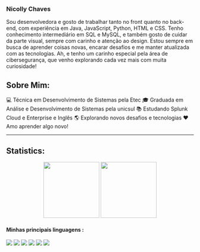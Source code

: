 
### Nicolly Chaves

Sou desenvolvedora e gosto de trabalhar tanto no front quanto no back-end, com experiência em Java, JavaScript, Python, HTML e CSS. Tenho conhecimento intermediário em SQL e MySQL, e também gosto de cuidar da parte visual, sempre com carinho e atenção ao design. Estou sempre em busca de aprender coisas novas, encarar desafios e me manter atualizada com as tecnologias. Ah, e tenho um carinho especial pela área de cibersegurança, que venho explorando cada vez mais com muita curiosidade!

## Sobre Mim: 

💻 Técnica em Desenvolvimento de Sistemas pela Etec
🎓 Graduada em Análise e Desenvolvimento de Sistemas pela unicsul
📚 Estudando Splunk Cloud e Enterprise e Inglês
🌎 Explorando novos desafios e tecnologias 
❤ Amo aprender algo novo!

---

## Statistics:

<div align="center">  
    <img height="150em" src="https://github-readme-stats.vercel.app/api?username=NicollyChaves&show_icons=true&count_private=true&hide_border=true&title_color=6B0AFA&icon_color=6B0AFA&text_color=c9d1d9&bg_color=0d1117"/> 
    <img height="150em" src="https://github-readme-stats.vercel.app/api/top-langs/?username=CyberPoint08&layout=compact&hide_border=true&title_color=6B0AFA&text_color=6B0AFA&bg_color=0d1117" />
</div>


#### Minhas principais linguagens :

<div style="display: inline_block">
    <img  src="https://img.shields.io/badge/HTML-239120?style=for-the-badge&logo=html5&logoColor=white">
    <img  src="https://img.shields.io/badge/CSS-239120?&style=for-the-badge&logo=css3&logoColor=white">
    <img  src="https://img.shields.io/badge/JavaScript-F7DF1E?style=for-the-badge&logo=javascript&logoColor=black">
    <img  src="https://img.shields.io/badge/Java-ED8B00?style=for-the-badge&logo=openjdk&logoColor=white">
    <img  src="https://img.shields.io/badge/Python-14354C?style=for-the-badge&logo=python&logoColor=white">
    <img  src="https://img.shields.io/badge/MySQL-00000F?style=for-the-badge&logo=mysql&logoColor=white">
</div>

